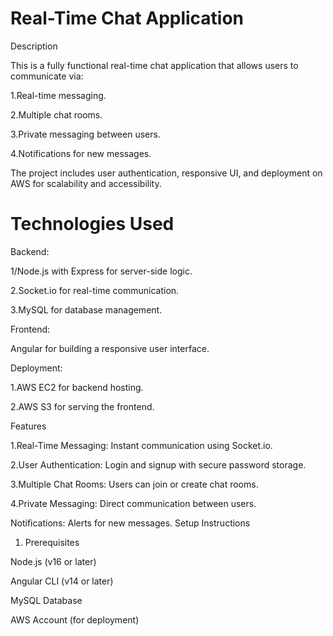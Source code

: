 # Real-Time Chat Application

Description

This is a fully functional real-time chat application that allows users to communicate via:

1.Real-time messaging.

2.Multiple chat rooms.

3.Private messaging between users.

4.Notifications for new messages.

The project includes user authentication, responsive UI, and deployment on AWS for scalability and accessibility.

# Technologies Used

Backend:

1/Node.js with Express for server-side logic.

2.Socket.io for real-time communication.

3.MySQL for database management.

Frontend:

Angular for building a responsive user interface.

Deployment:

1.AWS EC2 for backend hosting.

2.AWS S3 for serving the frontend.

Features

1.Real-Time Messaging: Instant communication using Socket.io.

2.User Authentication: Login and signup with secure password storage.

3.Multiple Chat Rooms: Users can join or create chat rooms.

4.Private Messaging: Direct communication between users.

Notifications: Alerts for new messages.
Setup Instructions

1. Prerequisites

Node.js (v16 or later)

Angular CLI (v14 or later)

MySQL Database

AWS Account (for deployment)
